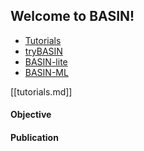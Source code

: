 ## Welcome to BASIN!

- [Tutorials](tutorials.md)
- [tryBASIN](tryBASIN.md)
- [BASIN-lite](basin-lite.md)
- [BASIN-ML](basin-ml.md)

[[tutorials.md]]

#### Objective

#### Publication
